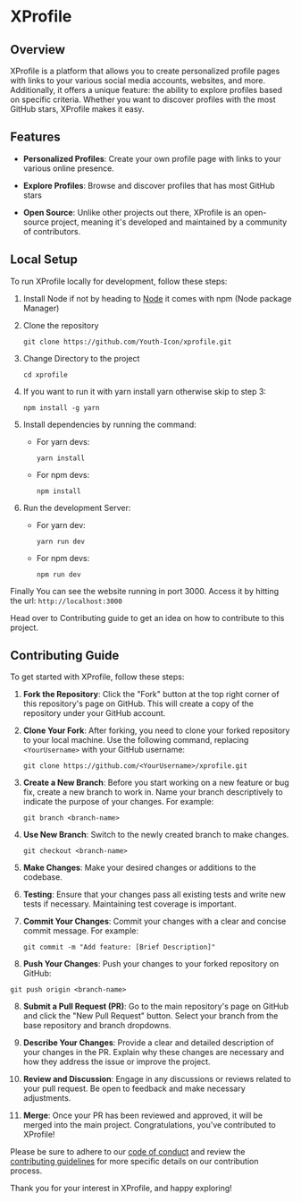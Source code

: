 # XProfile

## Overview

XProfile is a platform that allows you to create personalized profile pages with links to your various social media accounts, websites, and more. Additionally, it offers a unique feature: the ability to explore profiles based on specific criteria. Whether you want to discover profiles with the most GitHub stars, XProfile makes it easy.

## Features

- **Personalized Profiles**: Create your own profile page with links to your various online presence.

- **Explore Profiles**: Browse and discover profiles that has most GitHub stars

- **Open Source**: Unlike other projects out there, XProfile is an open-source project, meaning it's developed and maintained by a community of contributors.

## Local Setup

To run XProfile locally for development, follow these steps:

1. Install Node if not by heading to [Node](https://nodejs.org/en/download) it comes with npm (Node package Manager)

2. Clone the repository
   ```
   git clone https://github.com/Youth-Icon/xprofile.git
   ```
   
3. Change Directory to the project
   ```
   cd xprofile
   ```

4. If you want to run it with yarn install yarn otherwise skip to step 3:
   ```
   npm install -g yarn
   ```
5. Install dependencies by running the command:
   - For yarn devs:
     ```
     yarn install
     ```
   - For npm devs:
     ```
     npm install
     ```
6. Run the development Server:
   - For yarn dev:
     ```
     yarn run dev
     ```
   - For npm devs:
     ```
     npm run dev
     ```

Finally You can see the website running in port 3000. Access it by hitting the url: `http://localhost:3000`

Head over to Contributing guide to get an idea on how to contribute to this project.


## Contributing Guide

To get started with XProfile, follow these steps:

1. **Fork the Repository**: Click the "Fork" button at the top right corner of this repository's page on GitHub. This will create a copy of the repository under your GitHub account.

2. **Clone Your Fork**: After forking, you need to clone your forked repository to your local machine. Use the following command, replacing `<YourUsername>` with your GitHub username:

   ```
   git clone https://github.com/<YourUsername>/xprofile.git
   ```

3. **Create a New Branch**: Before you start working on a new feature or bug fix, create a new branch to work in. Name your branch descriptively to indicate the purpose of your changes. For example:
   ```
   git branch <branch-name>
   ```
4. **Use New Branch**: Switch to the newly created branch to make changes.
   
   ```
   git checkout <branch-name>
   ```
5. **Make Changes**: Make your desired changes or additions to the codebase.

6. **Testing**: Ensure that your changes pass all existing tests and write new tests if necessary. Maintaining test coverage is important.

6. **Commit Your Changes**: Commit your changes with a clear and concise commit message. For example:
   ```
   git commit -m "Add feature: [Brief Description]"
   ```
7. **Push Your Changes**: Push your changes to your forked repository on GitHub:

```
git push origin <branch-name>
```

8. **Submit a Pull Request (PR)**: Go to the main repository's page on GitHub and click the "New Pull Request" button. Select your branch from the base repository and branch dropdowns.

9. **Describe Your Changes**: Provide a clear and detailed description of your changes in the PR. Explain why these changes are necessary and how they address the issue or improve the project.

10. **Review and Discussion**: Engage in any discussions or reviews related to your pull request. Be open to feedback and make necessary adjustments.

11. **Merge**: Once your PR has been reviewed and approved, it will be merged into the main project. Congratulations, you've contributed to XProfile!

Please be sure to adhere to our [code of conduct](CODE_OF_CONDUCT.md) and review the [contributing guidelines](CONTRIBUTING.md) for more specific details on our contribution process.

Thank you for your interest in XProfile, and happy exploring!

